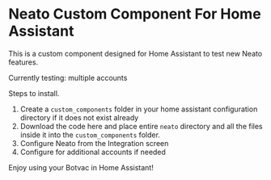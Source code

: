 # Neato Custom Component For Home Assistant

This is a custom component designed for Home Assistant to test new Neato features.

Currently testing: multiple accounts

Steps to install.

1. Create a `custom_components` folder in your home assistant configuration directory if it does not exist already
2. Download the code here and place entire `neato` directory and all the files inside it into the `custom_components` folder.
3. Configure Neato from the Integration screen
4. Configure for additional accounts if needed

Enjoy using your Botvac in Home Assistant!
